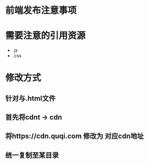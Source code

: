 # 前端发布注意事项

# 需要注意的引用资源
- .js
- .css

# 修改方式
## 针对与.html文件

## 首先将cdnt -> cdn

## 将https://cdn.quqi.com 修改为 对应cdn地址

## 统一复制至某目录